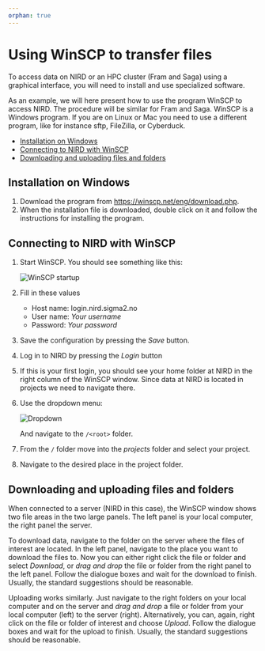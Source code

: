 ```yaml
---
orphan: true
---
```




# Using WinSCP to transfer files

To access data on NIRD or an HPC cluster (Fram and Saga) using a graphical
interface, you will need to install and use specialized software.

As an example, we will here present how to use the program WinSCP to access
NIRD. The procedure will be similar for Fram and Saga.  WinSCP is a Windows
program. If you are on Linux or Mac you need to use a different program, like
for instance sftp, FileZilla, or Cyberduck.

- [Installation on Windows](#installation-on-windows)
- [Connecting to NIRD with WinSCP](#connecting-to-nird-with-winscp)
- [Downloading and uploading files and folders](#downloading-and-uploading-files-and-folders)


## Installation on Windows

1.  Download the program from <https://winscp.net/eng/download.php>.
2.  When the installation file is downloaded, double click on it and follow the instructions for installing the program.


## Connecting to NIRD with WinSCP

1. Start WinSCP. You should see something like this:

    ![WinSCP startup](images/WinSCP_start.jpg)

2. Fill in these values
    - Host name: login.nird.sigma2.no
    - User name: *Your username*
    - Password: *Your password*
3. Save the configuration by pressing the *Save* button.
4. Log in to NIRD by pressing the *Login* button
5. If this is your first login, you should see your home folder at NIRD in the right column of the WinSCP window.
   Since data at NIRD is located in projects we need to navigate there.
6. Use the dropdown menu:

    ![Dropdown](images/WinSCP_dropdown.jpg)

   And navigate to the `/<root>` folder.
7. From the `/` folder move into the *projects* folder and select your project.
8. Navigate to the desired place in the project folder.


## Downloading and uploading files and folders

When connected to a server (NIRD in this case), the WinSCP window shows two
file areas in the two large panels. The left panel is your local computer, the
right panel the server.

To download data, navigate to the folder on the server where the files of
interest are located. In the left panel, navigate to the place you want to
download the files to. Now you can either right click the file or folder and
select *Download*, or *drag and drop* the file or folder from the right panel
to the left panel. Follow the dialogue boxes and wait for the download to
finish. Usually, the standard suggestions should be reasonable.

Uploading works similarly. Just navigate to the right folders on your local
computer and on the server and *drag and drop* a file or folder from your local
computer (left) to the server (right). Alternatively, you can, again, right
click on the file or folder of interest and choose *Upload*. Follow the
dialogue boxes and wait for the upload to finish. Usually, the standard
suggestions should be reasonable.
